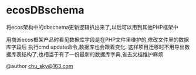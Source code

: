 # ecosDBschema
将ecos架构中的dbschema更新逻辑扒出来了,以后可以用到其他PHP框架中

用商派ecos框架产品时看见数据库字段是在PHP文件里维护的,修改文件里的数据库字段后 执行cmd update命令,数据库也会跟着变化.
这样项目迁移时不用导出数据库表结构了,也相当于有了一份最新的数据库字典,省去文档维护麻烦


@author chu_sky@163.com 
